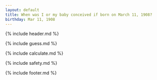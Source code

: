 ```yaml
---
layout: default
title: When was I or my baby conceived if born on March 11, 1908?
birthday: Mar 11, 1908
---
```


{% include header.md %}

{% include guess.md %}

{% include calculate.md %}

{% include safety.md %}

{% include footer.md %}



